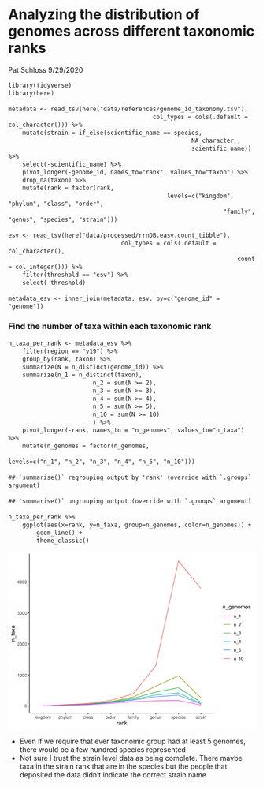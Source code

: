 Analyzing the distribution of genomes across different taxonomic ranks
================
Pat Schloss
9/29/2020

    library(tidyverse)
    library(here)

    metadata <- read_tsv(here("data/references/genome_id_taxonomy.tsv"),
                                             col_types = cols(.default = col_character())) %>%
        mutate(strain = if_else(scientific_name == species,
                                                        NA_character_,
                                                        scientific_name)) %>%
        select(-scientific_name) %>%
        pivot_longer(-genome_id, names_to="rank", values_to="taxon") %>%
        drop_na(taxon) %>%
        mutate(rank = factor(rank,
                                                 levels=c("kingdom", "phylum", "class", "order",
                                                                 "family", "genus", "species", "strain")))

    esv <- read_tsv(here("data/processed/rrnDB.easv.count_tibble"),
                                    col_types = cols(.default = col_character(),
                                                                     count = col_integer())) %>%
        filter(threshold == "esv") %>%
        select(-threshold)

    metadata_esv <- inner_join(metadata, esv, by=c("genome_id" = "genome"))

### Find the number of taxa within each taxonomic rank

    n_taxa_per_rank <- metadata_esv %>%
        filter(region == "v19") %>%
        group_by(rank, taxon) %>%
        summarize(N = n_distinct(genome_id)) %>%
        summarize(n_1 = n_distinct(taxon),
                            n_2 = sum(N >= 2),
                            n_3 = sum(N >= 3),
                            n_4 = sum(N >= 4),
                            n_5 = sum(N >= 5),
                            n_10 = sum(N >= 10)
                            ) %>%
        pivot_longer(-rank, names_to = "n_genomes", values_to="n_taxa") %>%
        mutate(n_genomes = factor(n_genomes,
                                                            levels=c("n_1", "n_2", "n_3", "n_4", "n_5", "n_10")))

    ## `summarise()` regrouping output by 'rank' (override with `.groups` argument)

    ## `summarise()` ungrouping output (override with `.groups` argument)

    n_taxa_per_rank %>%
        ggplot(aes(x=rank, y=n_taxa, group=n_genomes, color=n_genomes)) +
            geom_line() +
            theme_classic()

![](2020-09-29-taxa-representation_files/figure-gfm/unnamed-chunk-2-1.png)<!-- -->

-   Even if we require that ever taxonomic group had at least 5 genomes,
    there would be a few hundred species represented
-   Not sure I trust the strain level data as being complete. There
    maybe taxa in the strain rank that are in the species but the people
    that deposited the data didn’t indicate the correct strain name
